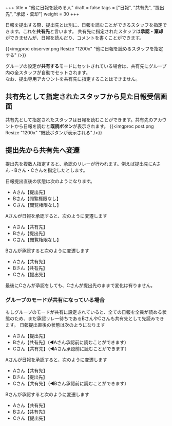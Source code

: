 +++
title = "他に日報を読める人"
draft = false
tags = ["日報", "共有先", "提出先", "承認・棄却"]
weight = 30
+++


日報を提出する際、提出先とは別に、日報を読むことができるスタッフを指定できます。これを**共有先**と言います。
共有先に指定されたスタッフは**承認・棄却**ができませんが、日報を読んだり、コメントを書くことができます。

{{<imgproc observer.png Resize "1200x" "他に日報を読めるスタッフを指定する" />}}

グループの設定が**共有する**モードにセットされている場合は、共有先にグループ内の全スタッフが自動でセットされます。  
なお、提出専用アカウントを共有先に指定することはできません。

## 共有先として指定されたスタッフから見た日報受信画面

共有先として指定されたスタッフは日報を読むことができます。共有先のアカウントから日報を読むと**既読ボタン**が表示されます。
{{<imgproc post.png Resize "1200x" "既読ボタンが表示される" />}}

## 提出先から共有先へ変遷

提出先を複数人指定すると、承認のリレーが行われます。例えば提出先にAさん・Bさん・Cさんを指定したとします。

日報提出直後の状態は次のようになります。

- Aさん【提出先】
- Bさん【閲覧権限なし】
- Cさん【閲覧権限なし】

Aさんが日報を承認すると、次のように変遷します

- Aさん【共有先】
- Bさん【提出先】
- Cさん【閲覧権限なし】

Bさんが承認すると次のように変遷します

- Aさん【共有先】
- Bさん【共有先】
- Cさん【提出先】

最後にCさんが承認をしても、Cさんが提出先のままで変化は有りません。

### グループのモードが共有になっている場合

もしグループのモードが共有に設定されていると、全ての日報を全員が読める状態のため、まだ承認リレー待ちであるBさんやCさんも共有先として先読みできます。
日報提出直後の状態は次のようになります

- Aさん【提出先】
- Bさん【共有先】（◀Aさん承認前に読むことができます）
- Cさん【共有先】（◀Aさん承認前に読むことができます）

Aさんが日報を承認すると、次のように変遷します

- Aさん【共有先】
- Bさん【提出先】
- Cさん【共有先】（◀Bさん承認前に読むことができます）

Bさんが承認すると次のように変遷します

- Aさん【共有先】
- Bさん【共有先】
- Cさん【提出先】
